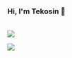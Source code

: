 ### Hi, I'm Tekosin 👋
<br><a href="https://discordapp.com/users/747888212269072545"><img src="https://img.shields.io/badge/Tekosin-000000?style=for-the-badge&logo=Discord&logoColor=white"></a></p>
  
<img src="https://i.pinimg.com/originals/bc/e6/94/bce6945ee58212ff7b07354c055d2e09.gif">

